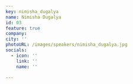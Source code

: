 ```yaml
---
key: nimisha_dugalya
name: Nimisha Dugalya
id: 03
feature: true
company: 
city: ''
photoURL: /images/speakers/nimisha_dugalya.jpg
socials:
  - icon: ''
    link: ''
    name: ''

---
```


